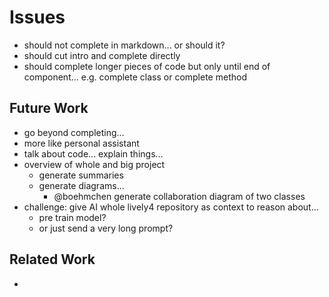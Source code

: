# Issues


- should not complete in markdown... or should it?
- should cut intro and complete directly
- should complete longer pieces of code but only until end of component... e.g. complete class or complete method


## Future Work

- go beyond completing...
- more like personal assistant
- talk about code... explain things...
- overview of whole and big project
  - generate summaries
  - generate diagrams...
    - @boehmchen generate collaboration diagram of two classes
- challenge: give AI whole lively4 repository as context to reason about...
  - pre train model?
  - or just send a very long prompt?


## Related Work

- 
